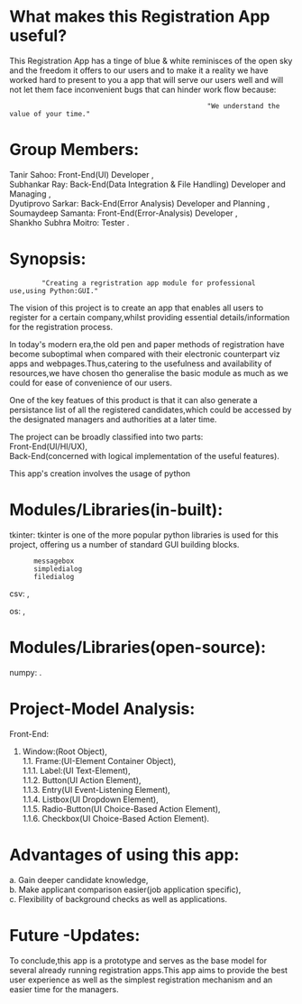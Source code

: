 # What makes this Registration App useful?

This Registration App has a tinge of blue & white reminisces of the open sky and the freedom it offers to our users and to make it a reality we have worked hard to present to you a app that will serve our users well and  will not let them face inconvenient bugs that can hinder work flow because: 

                                                     "We understand the value of your time."

# Group Members:
Tanir Sahoo:          Front-End(UI) Developer ,<br />
Subhankar Ray:        Back-End(Data Integration & File Handling) Developer and Managing ,<br />
Dyutiprovo Sarkar:    Back-End(Error Analysis) Developer and Planning ,<br />
Soumaydeep Samanta:   Front-End(Error-Analysis) Developer ,<br />
Shankho Subhra Moitro: Tester .<br />

# Synopsis:
            "Creating a regristration app module for professional use,using Python:GUI."

The vision of this project is to create an app that enables all users to register for a certain company,whilst providing essential details/information for the registration process.

In today's modern era,the old pen and paper methods of registration have become suboptimal when compared with their electronic counterpart viz apps and webpages.Thus,catering to the usefulness and availability of resources,we have chosen tho generalise the basic module as much as we could for ease of convenience of our users.

One of the key featues of this product is that it can also generate a persistance list of all the registered candidates,which could be accessed by the designated managers and authorities at a later time.

The project can be broadly classified into two parts:<br />Front-End(UI/HI/UX), <br />Back-End(concerned with logical implementation of the useful features).

This app's creation involves the usage of python

# Modules/Libraries(in-built):

tkinter: tkinter is one of the more popular python libraries is used for this project, offering us a number of standard GUI building blocks.<br />

          messagebox
          simpledialog
          filedialog
          
csv: ,<br />

os: ,<br />

# Modules/Libraries(open-source):

numpy: .<br/>

# Project-Model Analysis:

Front-End:<br />
1. Window:(Root Object),<br />
1.1. Frame:(UI-Element Container Object),<br />
1.1.1. Label:(UI Text-Element),<br />
1.1.2. Button(UI Action Element),<br/>
1.1.3. Entry(UI Event-Listening Element),<br />
1.1.4. Listbox(UI Dropdown Element),<br />
1.1.5. Radio-Button(UI Choice-Based Action Element),<br />
1.1.6. Checkbox(UI Choice-Based Action Element).<br />

# Advantages of using this app:

a. Gain deeper candidate knowledge,<br />
b. Make applicant comparison easier(job application specific),<br />
c. Flexibility of background checks as well as applications.<br />

# Future -Updates:

To conclude,this app is a prototype and serves as the base model for several already running registration apps.This app aims to provide the best user experience as well as the simplest registration mechanism and an easier time for the managers.
